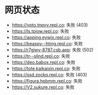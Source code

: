 # 网页状态
- https://ypto.tnpyv.repl.co: 失败 (403)
- https://ls.tpjow.repl.co: 失败
- https://apping.eywjx.repl.co: 失败
- https://beaspy--hting.repl.co: 失败
- https://r7gjwy-8787.csb.app: 失败 (502)
- https://tr--slind.repl.co: 失败
- https://deo.babox.repl.co: 失败
- https://tote.kaikaixin.repl.co: 失败
- https://ssd.zockq.repl.co: 失败 (403)
- https://figura.hpbmm.repl.co: 失败
- https://V2.sukure.repl.co: 失败
